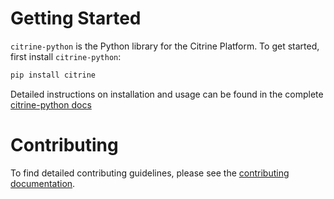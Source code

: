 # Getting Started
`citrine-python` is the Python library for the Citrine Platform. To get started, first install `citrine-python`:

```bash
pip install citrine
```

Detailed instructions on installation and usage can be found in the complete [citrine-python docs](https://citrineinformatics.github.io/citrine-python/index.html)

# Contributing

To find detailed contributing guidelines, please see the [contributing documentation](https://github.com/CitrineInformatics/citrine-python/blob/master/CONTRIBUTING.md).



